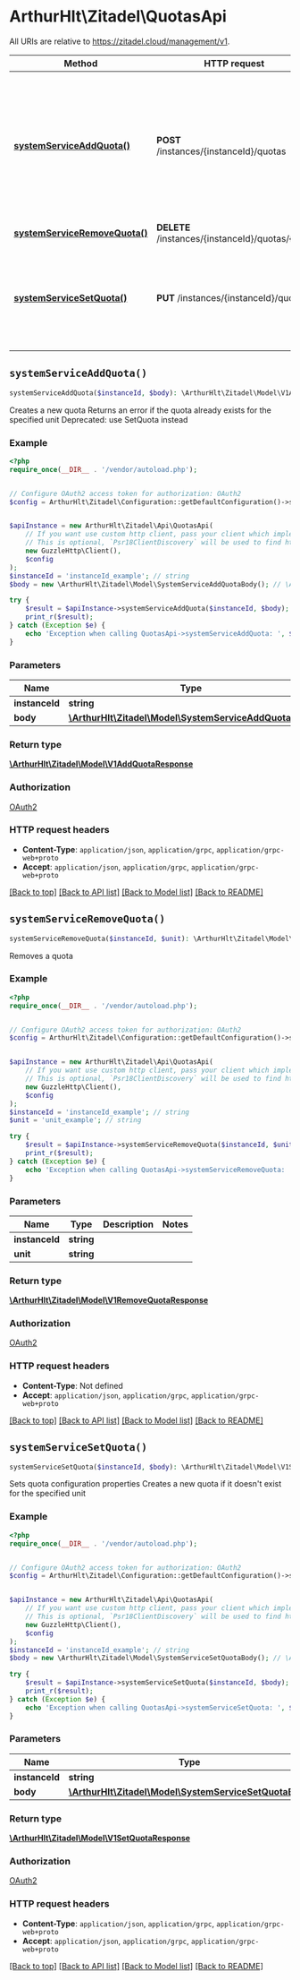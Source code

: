 # ArthurHlt\Zitadel\QuotasApi

All URIs are relative to https://zitadel.cloud/management/v1.

Method | HTTP request | Description
------------- | ------------- | -------------
[**systemServiceAddQuota()**](QuotasApi.md#systemServiceAddQuota) | **POST** /instances/{instanceId}/quotas | Creates a new quota Returns an error if the quota already exists for the specified unit Deprecated: use SetQuota instead
[**systemServiceRemoveQuota()**](QuotasApi.md#systemServiceRemoveQuota) | **DELETE** /instances/{instanceId}/quotas/{unit} | Removes a quota
[**systemServiceSetQuota()**](QuotasApi.md#systemServiceSetQuota) | **PUT** /instances/{instanceId}/quotas | Sets quota configuration properties Creates a new quota if it doesn&#39;t exist for the specified unit


## `systemServiceAddQuota()`

```php
systemServiceAddQuota($instanceId, $body): \ArthurHlt\Zitadel\Model\V1AddQuotaResponse
```

Creates a new quota Returns an error if the quota already exists for the specified unit Deprecated: use SetQuota instead

### Example

```php
<?php
require_once(__DIR__ . '/vendor/autoload.php');


// Configure OAuth2 access token for authorization: OAuth2
$config = ArthurHlt\Zitadel\Configuration::getDefaultConfiguration()->setAccessToken('YOUR_ACCESS_TOKEN');


$apiInstance = new ArthurHlt\Zitadel\Api\QuotasApi(
    // If you want use custom http client, pass your client which implements `Psr\Http\Client\ClientInterface`.
    // This is optional, `Psr18ClientDiscovery` will be used to find http client. For instance `GuzzleHttp\Client` implements that interface
    new GuzzleHttp\Client(),
    $config
);
$instanceId = 'instanceId_example'; // string
$body = new \ArthurHlt\Zitadel\Model\SystemServiceAddQuotaBody(); // \ArthurHlt\Zitadel\Model\SystemServiceAddQuotaBody

try {
    $result = $apiInstance->systemServiceAddQuota($instanceId, $body);
    print_r($result);
} catch (Exception $e) {
    echo 'Exception when calling QuotasApi->systemServiceAddQuota: ', $e->getMessage(), PHP_EOL;
}
```

### Parameters

Name | Type | Description  | Notes
------------- | ------------- | ------------- | -------------
 **instanceId** | **string**|  |
 **body** | [**\ArthurHlt\Zitadel\Model\SystemServiceAddQuotaBody**](../Model/SystemServiceAddQuotaBody.md)|  |

### Return type

[**\ArthurHlt\Zitadel\Model\V1AddQuotaResponse**](../Model/V1AddQuotaResponse.md)

### Authorization

[OAuth2](../../README.md#OAuth2)

### HTTP request headers

- **Content-Type**: `application/json`, `application/grpc`, `application/grpc-web+proto`
- **Accept**: `application/json`, `application/grpc`, `application/grpc-web+proto`

[[Back to top]](#) [[Back to API list]](../../README.md#endpoints)
[[Back to Model list]](../../README.md#models)
[[Back to README]](../../README.md)

## `systemServiceRemoveQuota()`

```php
systemServiceRemoveQuota($instanceId, $unit): \ArthurHlt\Zitadel\Model\V1RemoveQuotaResponse
```

Removes a quota

### Example

```php
<?php
require_once(__DIR__ . '/vendor/autoload.php');


// Configure OAuth2 access token for authorization: OAuth2
$config = ArthurHlt\Zitadel\Configuration::getDefaultConfiguration()->setAccessToken('YOUR_ACCESS_TOKEN');


$apiInstance = new ArthurHlt\Zitadel\Api\QuotasApi(
    // If you want use custom http client, pass your client which implements `Psr\Http\Client\ClientInterface`.
    // This is optional, `Psr18ClientDiscovery` will be used to find http client. For instance `GuzzleHttp\Client` implements that interface
    new GuzzleHttp\Client(),
    $config
);
$instanceId = 'instanceId_example'; // string
$unit = 'unit_example'; // string

try {
    $result = $apiInstance->systemServiceRemoveQuota($instanceId, $unit);
    print_r($result);
} catch (Exception $e) {
    echo 'Exception when calling QuotasApi->systemServiceRemoveQuota: ', $e->getMessage(), PHP_EOL;
}
```

### Parameters

Name | Type | Description  | Notes
------------- | ------------- | ------------- | -------------
 **instanceId** | **string**|  |
 **unit** | **string**|  |

### Return type

[**\ArthurHlt\Zitadel\Model\V1RemoveQuotaResponse**](../Model/V1RemoveQuotaResponse.md)

### Authorization

[OAuth2](../../README.md#OAuth2)

### HTTP request headers

- **Content-Type**: Not defined
- **Accept**: `application/json`, `application/grpc`, `application/grpc-web+proto`

[[Back to top]](#) [[Back to API list]](../../README.md#endpoints)
[[Back to Model list]](../../README.md#models)
[[Back to README]](../../README.md)

## `systemServiceSetQuota()`

```php
systemServiceSetQuota($instanceId, $body): \ArthurHlt\Zitadel\Model\V1SetQuotaResponse
```

Sets quota configuration properties Creates a new quota if it doesn't exist for the specified unit

### Example

```php
<?php
require_once(__DIR__ . '/vendor/autoload.php');


// Configure OAuth2 access token for authorization: OAuth2
$config = ArthurHlt\Zitadel\Configuration::getDefaultConfiguration()->setAccessToken('YOUR_ACCESS_TOKEN');


$apiInstance = new ArthurHlt\Zitadel\Api\QuotasApi(
    // If you want use custom http client, pass your client which implements `Psr\Http\Client\ClientInterface`.
    // This is optional, `Psr18ClientDiscovery` will be used to find http client. For instance `GuzzleHttp\Client` implements that interface
    new GuzzleHttp\Client(),
    $config
);
$instanceId = 'instanceId_example'; // string
$body = new \ArthurHlt\Zitadel\Model\SystemServiceSetQuotaBody(); // \ArthurHlt\Zitadel\Model\SystemServiceSetQuotaBody

try {
    $result = $apiInstance->systemServiceSetQuota($instanceId, $body);
    print_r($result);
} catch (Exception $e) {
    echo 'Exception when calling QuotasApi->systemServiceSetQuota: ', $e->getMessage(), PHP_EOL;
}
```

### Parameters

Name | Type | Description  | Notes
------------- | ------------- | ------------- | -------------
 **instanceId** | **string**|  |
 **body** | [**\ArthurHlt\Zitadel\Model\SystemServiceSetQuotaBody**](../Model/SystemServiceSetQuotaBody.md)|  |

### Return type

[**\ArthurHlt\Zitadel\Model\V1SetQuotaResponse**](../Model/V1SetQuotaResponse.md)

### Authorization

[OAuth2](../../README.md#OAuth2)

### HTTP request headers

- **Content-Type**: `application/json`, `application/grpc`, `application/grpc-web+proto`
- **Accept**: `application/json`, `application/grpc`, `application/grpc-web+proto`

[[Back to top]](#) [[Back to API list]](../../README.md#endpoints)
[[Back to Model list]](../../README.md#models)
[[Back to README]](../../README.md)
